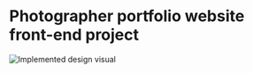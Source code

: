 # Photographer portfolio website front-end project

![Implemented design visual](/photographer-portfolio-markup.png)